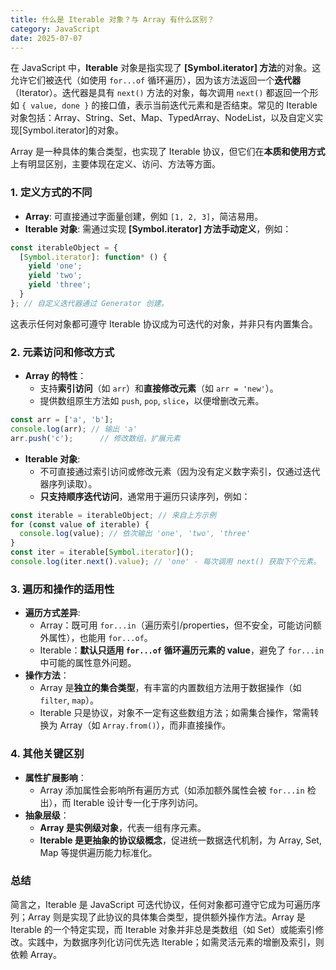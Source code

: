 ```yaml
---
title: 什么是 Iterable 对象？与 Array 有什么区别？
category: JavaScript
date: 2025-07-07
---
```

在 JavaScript 中，**Iterable** 对象是指实现了 **[Symbol.iterator] 方法**的对象。这允许它们被迭代（如使用 `for...of` 循环遍历），因为该方法返回一个**迭代器**（Iterator）。迭代器是具有 `next()` 方法的对象，每次调用 `next()` 都返回一个形如 `{ value, done }` 的接口值，表示当前迭代元素和是否结束。常见的 Iterable 对象包括：Array、String、Set、Map、TypedArray、NodeList，以及自定义实现[Symbol.iterator]的对象。

Array 是一种具体的集合类型，也实现了 Iterable 协议，但它们在**本质和使用方式**上有明显区别，主要体现在定义、访问、方法等方面。

### 1. 定义方式的不同
- **Array**: 可直接通过字面量创建，例如 `[1, 2, 3]`，简洁易用。
- **Iterable 对象**: 需通过实现 **[Symbol.iterator] 方法手动定义**，例如：
```javascript
const iterableObject = {
  [Symbol.iterator]: function* () {
    yield 'one';
    yield 'two';
    yield 'three';
  }
}; // 自定义迭代器通过 Generator 创建。
```
这表示任何对象都可遵守 Iterable 协议成为可迭代的对象，并非只有内置集合。

### 2. 元素访问和修改方式
- **Array 的特性**：
  - 支持**索引访问**（如 `arr`）和**直接修改元素**（如 `arr = 'new'`）。
  - 提供数组原生方法如 `push`, `pop`, `slice`，以便增删改元素。
```javascript
const arr = ['a', 'b'];
console.log(arr); // 输出 'a'
arr.push('c');      // 修改数组，扩展元素
```
- **Iterable 对象**:
  - 不可直接通过索引访问或修改元素（因为没有定义数字索引，仅通过迭代器序列读取）。
  - **只支持顺序迭代访问**，通常用于遍历只读序列，例如：
```javascript
const iterable = iterableObject; // 来自上方示例
for (const value of iterable) {
  console.log(value); // 依次输出 'one', 'two', 'three'
}
const iter = iterable[Symbol.iterator]();
console.log(iter.next().value); // 'one' - 每次调用 next() 获取下个元素。
```

### 3. 遍历和操作的适用性
- **遍历方式差异**:
  - Array：既可用 `for...in`（遍历索引/properties，但不安全，可能访问额外属性），也能用 `for...of`。
  - Iterable：**默认只适用 `for...of` 循环遍历元素的 value**，避免了 `for...in` 中可能的属性意外问题。
- **操作方法**：
  - Array 是**独立的集合类型**，有丰富的内置数组方法用于数据操作（如 `filter`, `map`）。
  - Iterable 只是协议，对象不一定有这些数组方法；如需集合操作，常需转换为 Array（如 `Array.from()`），而非直接操作。

### 4. 其他关键区别
- **属性扩展影响**：
  - Array 添加属性会影响所有遍历方式（如添加额外属性会被 `for...in` 检出），而 Iterable 设计专一化于序列访问。
- **抽象层级**：
  - **Array 是实例级对象**，代表一组有序元素。
  - **Iterable 是更抽象的协议级概念**，促进统一数据迭代机制，为 Array, Set, Map 等提供遍历能力标准化。

### 总结
简言之，Iterable 是 JavaScript 可迭代协议，任何对象都可遵守它成为可遍历序列；Array 则是实现了此协议的具体集合类型，提供额外操作方法。Array 是 Iterable 的一个特定实现，而 Iterable 对象并非总是类数组（如 Set）或能索引修改。实践中，为数据序列化访问优先选 Iterable；如需灵活元素的增删及索引，则依赖 Array。
